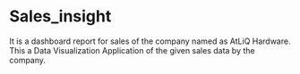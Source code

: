 # Sales_insight
It is a dashboard report for sales of the company named as AtLiQ Hardware. This a Data Visualization Application of the given sales data by the company.
